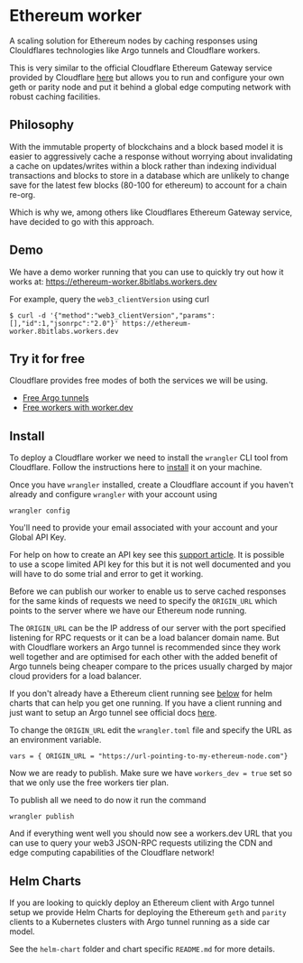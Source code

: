 # Ethereum worker

A scaling solution for Ethereum nodes by caching responses using Clouldflares
technologies like Argo tunnels and Cloudflare workers.

This is very similar to the official Cloudflare Ethereum Gateway service
provided by Cloudflare [here][1] but allows you to run and configure your own geth
or parity node and put it behind a global edge computing network with robust caching
facilities.

## Philosophy

With the immutable property of blockchains and a block based model it is easier
to aggressively cache a response without worrying about invalidating a cache on updates/writes
within a block rather than indexing individual transactions and blocks to store
in a database which are unlikely to change save for the latest few blocks
(80-100 for ethereum) to account for a chain re-org.

Which is why we, among others like Cloudflares Ethereum Gateway service, have decided to go with
this approach.

## Demo

We have a demo worker running that you can use to quickly try out how it works at:
https://ethereum-worker.8bitlabs.workers.dev

For example, query the `web3_clientVersion` using curl
```
$ curl -d '{"method":"web3_clientVersion","params":[],"id":1,"jsonrpc":"2.0"}' https://ethereum-worker.8bitlabs.workers.dev
```

## Try it for free

Cloudflare provides free modes of both the services we will be using.

* [Free Argo tunnels][2]
* [Free workers with worker.dev][3]

## Install

To deploy a Cloudflare worker we need to install the `wrangler` CLI tool from
Cloudflare. Follow the instructions here to [install][4] it on your machine.

Once you have `wrangler` installed, create a Cloudflare account if you haven't already
and configure `wrangler` with your account using

```
wrangler config
```

You'll need to
provide your email associated with your account and your Global API Key.

For help on how to create an API key see this [support article][5].
It is possible to use a scope limited API key for this but it is not well documented
and you will have to do some trial and error to get it working.

Before we can publish our worker to enable us to serve cached responses for the
same kinds of requests we need to specify the `ORIGIN_URL` which points to the server where we have our Ethereum node running.

The `ORIGIN_URL` can be the IP address of our server with the port specified
listening for RPC requests or it can be a load balancer domain name. But with
Cloudflare workers an Argo tunnel is recommended since they work well together
and are optimised for each other with the added benefit of Argo tunnels being cheaper
compare to the prices usually charged by major cloud providers for a load balancer.

If you don't already have a Ethereum client running see [below][6] for helm charts that
can help you get one running. If you have a client running and just want to setup
an Argo tunnel see official docs [here][7].

To change the `ORIGIN_URL` edit the `wrangler.toml` file and specify the URL as an environment variable.

```
vars = { ORIGIN_URL = "https://url-pointing-to-my-ethereum-node.com"}

```

Now we are ready to publish. Make sure we have `workers_dev = true` set so that
we only use the free workers tier plan.

To publish all we need to do now it run the command

```
wrangler publish
```

And if everything went well you should now see a workers.dev URL that you can use
to query your web3 JSON-RPC requests utilizing the CDN and edge computing
capabilities of the Cloudflare network!

## Helm Charts

If you are looking to quickly deploy an Ethereum client with Argo tunnel setup
we provide Helm Charts for deploying the Ethereum `geth` and `parity` clients
to a Kubernetes clusters with Argo tunnel running as a side car model.

See the `helm-chart` folder and chart specific `README.md` for more details.


[1]: https://cloudflare-eth.com
[2]: https://developers.cloudflare.com/argo-tunnel/trycloudflare/
[3]: https://developers.cloudflare.com/workers/quickstart#publish-to-workers-dev
[4]: https://developers.cloudflare.com/workers/tooling/wrangler/install/
[5]: https://support.cloudflare.com/hc/en-us/articles/200167836-Managing-API-Tokens-and-Keys
[6]: #helm-charts
[7]: https://developers.cloudflare.com/argo-tunnel/quickstart/

